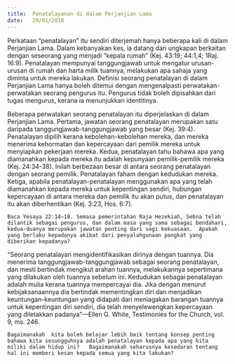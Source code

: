 ```yaml
---
title:  Penatalayanan di dalam Perjanjian Lama
date:   28/01/2018
---
```


Perkataan “penatalayan” itu sendiri diterjemah hanya beberapa kali di dalam Perjanjian Lama.  Dalam kebanyakan kes, ia datang dari ungkapan berkaitan dengan seseorang yang menjadi “kepala rumah” (Kej. 43:19; 44:1,4; 1Raj. 16:9).    Penatalayan mempunyai tanggungjawab untuk mengatur urusan-urusan di rumah dan harta milik tuannya, melakukan apa sahaja yang diminta untuk mereka lakukan.  Definisi seorang penatalayan di dalam Perjanjian Lama hanya boleh ditemui dengan mengenalpasti perwatakan-perwatakan seorang pengurus itu.  Pengurus tidak boleh dipisahkan dari tugas mengurus, kerana ia menunjukkan identitinya.

Beberapa perwatakan seorang penatalayan itu diperjelaskan di dalam Perjanjian Lama.  Pertama, jawatan seorang penatalayan merupakan satu daripada tanggungjawab-tanggungjawab yang besar (Kej. 39:4).  Penatalayan dipilih kerana kebolehan-kebolehan mereka, dan mereka menerima kehormatan dan kepercayaan dari pemilik mereka untuk menyiapkan pekerjaan mereka.  Kedua, penatalayan tahu bahawa apa yang diamanahkan kepada mereka itu adalah kepunyaan pemilik-pemilik mereka (Kej. 24:34-38).  Inilah berbezaan besar di antara seorang penatalayan dengan seorang pemilik.  Penatalayan faham dengan kedudukan mereka.  Ketiga, apabila penatalayan-penatalayan menggunakan apa yang telah diamanahkan kepada mereka untuk kepentingan sendiri, hubungan kepercayaan di antara mereka dan pemilik itu akan putus, dan penatalayan itu akan diberhentikan (Kej. 3:23, Hos. 6:7).

`Baca Yesaya 22:14–18. Semasa pemerintahan Raja Hezekiah, Sebna telah dilantik sebagai pengurus, dan dalam masa yang sama sebagai bendahari, kedua-duanya merupakan jawatan penting dari segi kekuasaan.  Apakah yang berlaku kepadanya akibat dari penyalahgunaan pangkat yang diberikan kepadanya?`

“Seorang penatalayan mengidentifikasikan dirinya dengan tuannya.  Dia menerima tanggungjawab-tanggungjawab sebagai seorang penatalayan, dan mesti bertindak mengikut arahan tuannya, melakukannya sepertimana yang dilakukan oleh tuannya sebelum ini.  Kedudukan sebagai penatalayan adalah mulia kerana tuannya mempercayai dia.  Jika dengan menurut kebijaksanaannya dia bertindak mementingkan diri dan menjadikan keuntungan-keuntungan yang didapati dari meniagakan barangan tuannya untuk kepentingan diri sendiri, dia telah menyelewengkan kepercayaan yang diletakkan padanya”—Ellen G. White, Testimonies for the Church, vol. 9, ms. 246.

`Bagaimanakah  kita boleh belajar lebih baik tentang konsep penting bahawa kita sesungguhnya adalah penatalayan kepada apa yang kita miliki dalam hidup ini?   Bagaimanakah seharusnya kesedaran tentang hal ini memberi kesan kepada semua yang kita lakukan?`